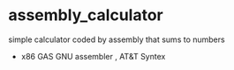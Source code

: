# assembly_calculator
simple calculator coded by assembly that sums to numbers
- x86 GAS GNU assembler , AT&T Syntex
